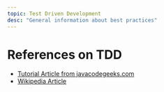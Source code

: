 ```yaml
---
topic: Test Driven Development
desc: "General information about best practices"
---
```


# References on TDD

* [Tutorial Article from javacodegeeks.com](https://www.javacodegeeks.com/2015/11/introduction-in-java-tdd-part-1.html)
* [Wikipedia Article](https://en.wikipedia.org/wiki/Test-driven_development)
